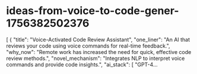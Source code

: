 # ideas-from-voice-to-code-gener-1756382502376
[ { "title": "Voice-Activated Code Review Assistant", "one_liner": "An AI that reviews your code using voice commands for real-time feedback.", "why_now": "Remote work has increased the need for quick, effective code review methods.", "novel_mechanism": "Integrates NLP to interpret voice commands and provide code insights.", "ai_stack": [ "GPT-4...
